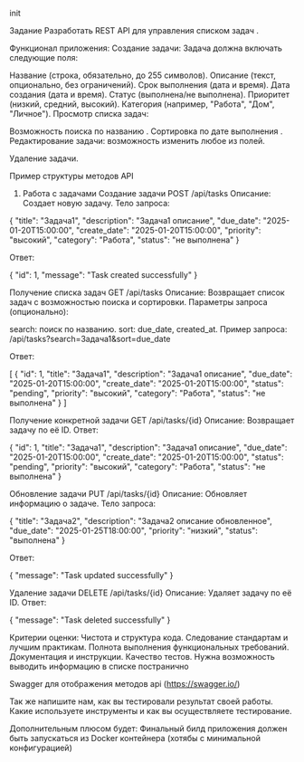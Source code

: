 init



Задание
Разработать REST API для управления списком задач .

Функционал приложения:
Создание задачи: Задача должна включать следующие поля:

Название (строка, обязательно, до 255 символов).
Описание (текст, опционально, без ограничений).
Срок выполнения (дата и время).
Дата создания (дата и время).
Статус (выполнена/не выполнена).
Приоритет (низкий, средний, высокий).
Категория (например, "Работа", "Дом", "Личное").
Просмотр списка задач:

Возможность поиска по названию .
Сортировка по дате выполнения .
Редактирование задачи: возможность изменить любое из полей.

Удаление задачи.

Пример структуры методов API
1. Работа с задачами
   Создание задачи
   POST /api/tasks
   Описание: Создает новую задачу.
   Тело запроса:

{ "title": "Задача1", "description": "Задача1 описание", "due_date": "2025-01-20T15:00:00", "create_date": "2025-01-20T15:00:00", "priority": "высокий", "category": "Работа", "status": "не выполнена" }

Ответ:

{ "id": 1, "message": "Task created successfully" }

Получение списка задач
GET /api/tasks
Описание: Возвращает список задач с возможностью поиска и сортировки.
Параметры запроса (опционально):

search: поиск по названию.
sort: due_date, created_at.
Пример запроса:
/api/tasks?search=Задача1&sort=due_date

Ответ:

[ { "id": 1, "title": "Задача1", "description": "Задача1 описание", "due_date": "2025-01-20T15:00:00", "create_date": "2025-01-20T15:00:00", "status": "pending", "priority": "высокий", "category": "Работа", "status": "не выполнена" } ]

Получение конкретной задачи
GET /api/tasks/{id}
Описание: Возвращает задачу по её ID.
Ответ:

{ "id": 1, "title": "Задача1", "description": "Задача1 описание", "due_date": "2025-01-20T15:00:00", "create_date": "2025-01-20T15:00:00", "status": "pending", "priority": "высокий", "category": "Работа", "status": "не выполнена" }

Обновление задачи
PUT /api/tasks/{id}
Описание: Обновляет информацию о задаче.
Тело запроса:

{ "title": "Задача2", "description": "Задача2 описание обновленное", "due_date": "2025-01-25T18:00:00", "priority": "низкий", "status": "выполнена" }

Ответ:

{ "message": "Task updated successfully" }

Удаление задачи
DELETE /api/tasks/{id}
Описание: Удаляет задачу по её ID.
Ответ:

{ "message": "Task deleted successfully" }

Критерии оценки:
Чистота и структура кода.
Следование стандартам и лучшим практикам.
Полнота выполнения функциональных требований.
Документация и инструкции.
Качество тестов.
Нужна возможность выводить информацию в списке постранично

Swagger для отображения методов api (https://swagger.io/)

Так же напишите нам, как вы тестировали результат своей работы. Какие используете инструменты и как вы осуществляете тестирование.

Дополнительным плюсом будет: Финальный билд приложения должен быть запускаться из Docker контейнера (хотябы с минимальной конфигурацией)

